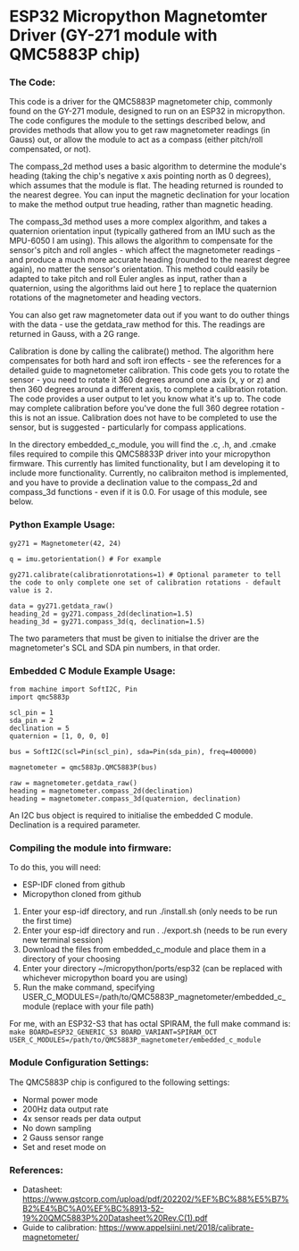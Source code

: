# ESP32 Micropython Magnetomter Driver (GY-271 module with QMC5883P chip) #

### The Code: ### 

This code is a driver for the QMC5883P magnetometer chip, commonly found on the GY-271 module, designed to run on an ESP32 in micropython. The code configures the module to the settings described below, and provides methods that allow you to get raw magnetometer readings (in Gauss) out, or allow the module to act as a compass (either pitch/roll compensated, or not).

The compass_2d method uses a basic algorithm to determine the module's heading (taking the chip's negative x axis pointing north as 0 degrees), which assumes that the module is flat. The heading returned is rounded to the nearest degree. You can input the magnetic declination for your location to make the method output true heading, rather than magnetic heading.

The compass_3d method uses a more complex algorithm, and takes a quaternion orientation input (typically gathered from an IMU such as the MPU-6050 I am using). This allows the algorithm to compensate for the sensor's pitch and roll angles - which affect the magnetometer readings - and produce a much more accurate heading (rounded to the nearest degree again), no matter the sensor's orientation. This method could easily be adapted to take pitch and roll Euler angles as input, rather than a quaternion, using the algorithms laid out here [1] to replace the quaternion rotations of the magnetometer and heading vectors.

You can also get raw magnetometer data out if you want to do outher things with the data - use the getdata_raw method for this. The readings are returned in Gauss, with a 2G range.

Calibration is done by calling the calibrate() method. The algorithm here compensates for both hard and soft iron effects - see the references for a detailed guide to magnetometer calibration. This code gets you to rotate the sensor - you need to rotate it 360 degrees around one axis (x, y or z) and then 360 degrees around a different axis, to complete a calibration rotation. The code provides a user output to let you know what it's up to. The code may complete calibration before you've done the full 360 degree rotation - this is not an issue. Calibration does not have to be completed to use the sensor, but is suggested - particularly for compass applications.

In the directory embedded_c_module, you will find the .c, .h, and .cmake files required to compile this QMC58833P driver into your micropython firmware. This currently has limited functionality, but I am developing it to include more functionality. Currently, no calibraiton method is implemented, and you have to provide a declination value to the compass_2d and compass_3d functions - even if it is 0.0. For usage of this module, see below.

### Python Example Usage: ###

```python3
gy271 = Magnetometer(42, 24)

q = imu.getorientation() # For example

gy271.calibrate(calibrationrotations=1) # Optional parameter to tell the code to only complete one set of calibration rotations - default value is 2.

data = gy271.getdata_raw()
heading_2d = gy271.compass_2d(declination=1.5)
heading_3d = gy271.compass_3d(q, declination=1.5)
```

The two parameters that must be given to initialse the driver are the magnetometer's SCL and SDA pin numbers, in that order.

### Embedded C Module Example Usage: ###

```python3
from machine import SoftI2C, Pin
import qmc5883p

scl_pin = 1
sda_pin = 2
declination = 5
quaternion = [1, 0, 0, 0]

bus = SoftI2C(scl=Pin(scl_pin), sda=Pin(sda_pin), freq=400000)

magnetometer = qmc5883p.QMC5883P(bus)

raw = magnetometer.getdata_raw()
heading = magnetometer.compass_2d(declination)
heading = magnetometer.compass_3d(quaternion, declination)
```

An I2C bus object is required to initialise the embedded C module. Declination is a required parameter.

### Compiling the module into firmware: ###

To do this, you will need:
 - ESP-IDF cloned from github
 - Micropython cloned from github

1. Enter your esp-idf directory, and run ./install.sh (only needs to be run the first time)
2. Enter your esp-idf directory and run . ./export.sh (needs to be run every new terminal session)
3. Download the files from embedded_c_module and place them in a directory of your choosing
4. Enter your directory ~/micropython/ports/esp32 (can be replaced with whichever micropython board you are using)
5. Run the make command, specifying USER_C_MODULES=/path/to/QMC5883P_magnetometer/embedded_c_module (replace with your file path)

For me, with an ESP32-S3 that has octal SPIRAM, the full make command is: 
```make BOARD=ESP32_GENERIC_S3 BOARD_VARIANT=SPIRAM_OCT USER_C_MODULES=/path/to/QMC5883P_magnetometer/embedded_c_module```

### Module Configuration Settings: ###

The QMC5883P chip is configured to the following settings:
 - Normal power mode
 - 200Hz data output rate
 - 4x sensor reads per data output
 - No down sampling
 - 2 Gauss sensor range
 - Set and reset mode on

### References: ###

 - Datasheet: <https://www.qstcorp.com/upload/pdf/202202/%EF%BC%88%E5%B7%B2%E4%BC%A0%EF%BC%8913-52-19%20QMC5883P%20Datasheet%20Rev.C(1).pdf>
 - Guide to calibration: <https://www.appelsiini.net/2018/calibrate-magnetometer/>
 
[1]: <http://www.brokking.net/YMFC-32/YMFC-32_document_1.pdf>